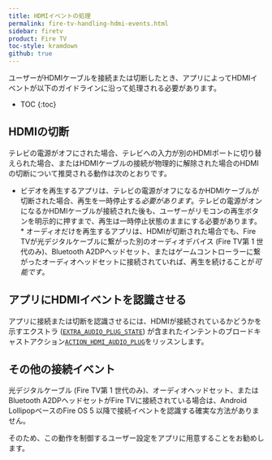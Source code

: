 ```yaml
---
title: HDMIイベントの処理
permalink: fire-tv-handling-hdmi-events.html
sidebar: firetv
product: Fire TV
toc-style: kramdown
github: true
---
```


ユーザーがHDMIケーブルを接続または切断したとき、アプリによってHDMIイベントが以下のガイドラインに沿って処理される必要があります。

* TOC
{:toc}

## HDMIの切断

テレビの電源がオフにされた場合、テレビへの入力が別のHDMIポートに切り替えられた場合、またはHDMIケーブルの接続が物理的に解除された場合のHDMIの切断について推奨される動作は次のとおりです。

*  ビデオを再生するアプリは、テレビの電源がオフになるかHDMIケーブルが切断された場合、再生を一時停止する*必要があります*。テレビの電源がオンになるかHDMIケーブルが接続された後も、ユーザーがリモコンの再生ボタンを明示的に押すまで、再生は一時停止状態のままにする必要があります。*  オーディオだけを再生するアプリは、HDMIが切断された場合でも、Fire TVが光デジタルケーブルに繋がった別のオーディオデバイス (Fire TV第 1 世代のみ)、Bluetooth A2DPヘッドセット、またはゲームコントローラーに繋がったオーディオヘッドセットに接続されていれば、再生を続けることが*可能です*。
 
## アプリにHDMIイベントを認識させる

アプリに接続または切断を認識させるには、HDMIが接続されているかどうかを示すエクストラ ([`EXTRA_AUDIO_PLUG_STATE`][2]) が含まれたインテントのブロードキャストアクション[`ACTION_HDMI_AUDIO_PLUG`][1]をリッスンします。

## その他の接続イベント

光デジタルケーブル (Fire TV第 1 世代のみ)、オーディオヘッドセット、またはBluetooth A2DPヘッドセットがFire TVに接続されている場合は、Android LollipopベースのFire OS 5 以降で接続イベントを認識する確実な方法がありません。 

そのため、この動作を制御するユーザー設定をアプリに用意することをお勧めします。
 
 
[1]: https://developer.android.com/intl/reference/android/media/AudioManager.html#ACTION_HDMI_AUDIO_PLUG
[2]: https://developer.android.com/reference/android/media/AudioManager.html#EXTRA_AUDIO_PLUG_STATE
